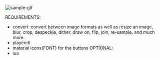 ![sample-gif](./repo-assets/now_playing_widget.gif)

REQUIREMENTS:

- convert :convert between image formats as well as resize an image, blur, crop, despeckle, dither, draw on, flip, join, re-sample, and much more.
- playerctl
- material icons(FONT) for the buttons
  OPTIONAL:
- lua
